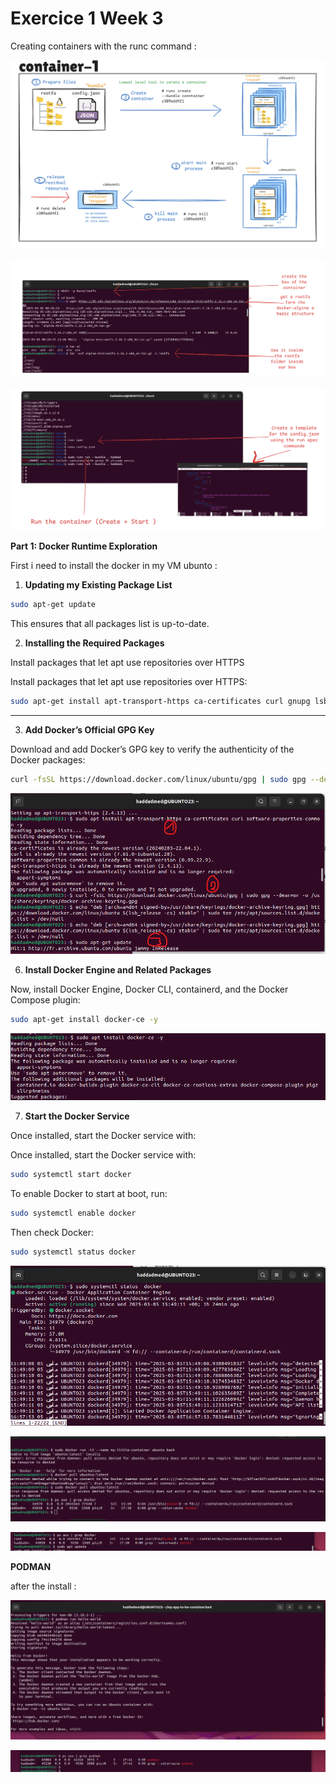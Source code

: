 # Exercice 1 Week 3

Creating containers with the runc command : 

![image.png](image.png)

![image.png](image%201.png)

![image.png](image%202.png)

**Part 1: Docker Runtime Exploration**

First i need to install the docker in my VM ubunto : 

1. **Updating my Existing Package List**

```bash
sudo apt-get update
```

This ensures that all packages list is up-to-date.

2. **Installing the  Required Packages**

Install packages that let apt use repositories over HTTPS

Install packages that let apt use repositories over HTTPS:

```bash
sudo apt-get install apt-transport-https ca-certificates curl gnupg lsb-release
```

---

3. **Add Docker’s Official GPG Key**

Download and add Docker’s GPG key to verify the authenticity of the Docker packages:

```bash
curl -fsSL https://download.docker.com/linux/ubuntu/gpg | sudo gpg --dearmor -o /usr/share/keyrings/docker-archive-keyring.gpg

```

![image.png](image%203.png)

6. **Install Docker Engine and Related Packages**

Now, install Docker Engine, Docker CLI, containerd, and the Docker Compose plugin:

```bash
sudo apt-get install docker-ce -y 
```

![image.png](image%204.png)

7. **Start the Docker Service**

Once installed, start the Docker service with:

Once installed, start the Docker service with:

```bash
sudo systemctl start docker
```

To enable Docker to start at boot, run:

```bash
sudo systemctl enable docker
```

Then check Docker: 

```bash
sudo systemctl status docker
```

![image.png](image%205.png)

![image.png](image%206.png)

![image.png](image%207.png)

**PODMAN** 

after the install : 

![image.png](image%208.png)

![image.png](image%209.png)
